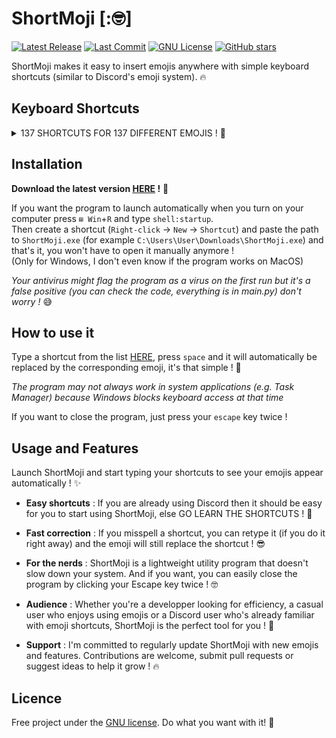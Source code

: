 # ShortMoji [:🤓]

[![Latest Release](https://img.shields.io/github/release/TooFuW/ShortMoji)](https://github.com/TooFuW/ShortMoji/releases)
[![Last Commit](https://img.shields.io/github/last-commit/TooFuW/ShortMoji)](https://github.com/TooFuW/ShortMoji/commits/main)
[![GNU License](https://img.shields.io/badge/License-GNU-blue.svg)](https://github.com/TooFuW/ShortMoji/blob/main/LICENSE)
[![GitHub stars](https://img.shields.io/github/stars/TooFuW/ShortMoji)](https://github.com/TooFuW/ShortMoji/stargazers)

ShortMoji makes it easy to insert emojis anywhere with simple keyboard shortcuts (similar to Discord's emoji system). 🔥

## Keyboard Shortcuts

<details>
<summary>137 SHORTCUTS FOR 137 DIFFERENT EMOJIS ! 🤪</summary>

| Shortcut | Émoji |
|-|-|
| `:gri ` | 😀 |
| `:smi ` | 😄 |
| `:la `  | 😆 |
| `:ro `  | 🤣 |
| `:sl `  | 🙂 |
| `:wi `  | 😉 |
| `:in `  | 😇 |
| `:sm `  | 😃 |
| `:gr `  | 😁 |
| `:sw `  | 😅 |
| `:jo `  | 😂 |
| `:up `  | 🙃 |
| `:bl `  | 😊 |
| `:3h `  | 🥰 |
| `:st `  | 🤩 |
| `:kis ` | 😗 |
| `:kisc `| 😚 |
| `:te `  | 🥲 |
| `:hea ` | 😍 |
| `:ki `  | 😘 |
| `:rel ` | ☺️ |
| `:kiss `| 😙 |
| `:yu `  | 😋 |
| `:stuw `| 😜 |
| `:stuc `| 😝 |
| `:stu ` | 😛 |
| `:za `  | 🤪 |
| `:mo `  | 🤑 |
| `:hu `  | 🤗 |
| `:sh `  | 🤫 |
| `:ha `  | 🤭 |
| `:th `  | 🤔 |
| `:zi `  | 🤐 |
| `:ner ` | 😐 |
| `:no `  | 😶 |
| `:smir `| 😏 |
| `:rol ` | 🙄 |
| `:fa `  | 😮‍💨 |
| `:ra `  | 🤨 |
| `:exp ` | 😑 |
| `:fac ` | 😶‍🌫️ |
| `:un `  | 😒 |
| `:grim `| 😬 |
| `:ly `  | 🤥 |
| `:re `  | 😌 |
| `:slee `| 😪 |
| `:sle ` | 😴 |
| `:pe `  | 😔 |
| `:dr `  | 🤤 |
| `:ma `  | 😷 |
| `:ba `  | 🤕 |
| `:vo `  | 🤮 |
| `:ho `  | 🥵 |
| `:wo `  | 🥴 |
| `:sp `  | 😵‍💫 |
| `:the ` | 🤒 |
| `:na `  | 🤢 |
| `:sn `  | 🤧 |
| `:co `  | 🥶 |
| `:di `  | 😵 |
| `:ex `  | 🤯 |
| `:cow ` | 🤠 |
| `:dis ` | 🥸 |
| `:pa `  | 🥳 |
| `:su `  | 😎 |
| `:ne `  | 🤓 |
| `:mon ` | 🧐 |
| `:con ` | 😕 |
| `:sli ` | 🙁 |
| `:op `  | 😮 |
| `:as `  | 😲 |
| `:pl `  | 🥺 |
| `:an `  | 😧 |
| `:col ` | 😰 |
| `:cr `  | 😢 |
| `:sc `  | 😱 |
| `:per ` | 😣 |
| `:swe ` | 😓 |
| `:ti `  | 😫 |
| `:wor ` | 😟 |
| `:fr `  | ☹️ |
| `:hus ` | 😯 |
| `:fl `  | 😳 |
| `:fro ` | 😦 |
| `:fe `  | 😨 |
| `:disr `| 😥 |
| `:so `  | 😭 |
| `:conf `| 😖 |
| `:disa `| 😞 |
| `:we `  | 😩 |
| `:ya `  | 🥱 |
| `:tr `  | 😤 |
| `:ang ` | 😠 |
| `:imps `| 😈 |
| `:sk `  | 💀 |
| `:po `  | 😡 |
| `:cu `  | 🤬 |
| `:im `  | 👿 |
| `:cro ` | ☠️ |
| `:poo ` | 💩 |
| `:og `  | 👹 |
| `:gh `  | 👻 |
| `:inv ` | 👾 |
| `:cl `  | 🤡 |
| `:gob ` | 👺 |
| `:al `  | 👽 |
| `:rob ` | 🤖 |
| `:cs `  | 😺 |
| `:cj `  | 😹 |
| `:csm ` | 😼 |
| `:csc ` | 🙀 |
| `:cp `  | 😾 |
| `:csmi `| 😸 |
| `:ch `  | 😻 |
| `:ck `  | 😽 |
| `:cc `  | 😿 |
| `:se `  | 🙈 |
| `:spe ` | 🙊 |
| `:hear `| 🙉 |
| `:he `  | ❤️ |
| `:tu `  | 👍 |
| `:pr `  | 🙏 |
| `:go `  | 🐐 |
| `:fi `  | 🔥 |
| `:moy ` | 🗿 |
| `:spa ` | ✨ |
</details>

## Installation
**Download the latest version [HERE](https://github.com/TooFuW/ShortMoji/releases/latest) !** 🤩

If you want the program to launch automatically when you turn on your computer press `⊞ Win`+`R` and type `shell:startup`.  
Then create a shortcut (`Right-click` -> `New` -> `Shortcut`) and paste the path to `ShortMoji.exe` (for example `C:\Users\User\Downloads\ShortMoji.exe`) and that's it, you won't have to open it manually anymore !  
(Only for Windows, I don't even know if the program works on MacOS)

*Your antivirus might flag the program as a virus on the first run but it's a false positive (you can check the code, everything is in main.py) don't worry !* 😅

## How to use it
Type a shortcut from the list [HERE](https://github.com/TooFuW/ShortMoji?tab=readme-ov-file#keyboard-shortcuts), press `space` and it will automatically be replaced by the corresponding emoji, it's that simple ! 🥳

*The program may not always work in system applications (e.g. Task Manager) because Windows blocks keyboard access at that time*

If you want to close the program, just press your `escape` key twice !

## Usage and Features
Launch ShortMoji and start typing your shortcuts to see your emojis appear automatically ! ✨

- **Easy shortcuts** : If you are already using Discord then it should be easy for you to start using ShortMoji, else GO LEARN THE SHORTCUTS ! 🗿

- **Fast correction** : If you misspell a shortcut, you can retype it (if you do it right away) and the emoji will still replace the shortcut ! 😎

- **For the nerds** : ShortMoji is a lightweight utility program that doesn't slow down your system. And if you want, you can easily close the program by clicking your Escape key twice ! 🤓

- **Audience** : Whether you're a developper looking for efficiency, a casual user who enjoys using emojis or a Discord user who's already familiar with emoji shortcuts, ShortMoji is the perfect tool for you ! 🤠

- **Support** : I'm committed to regularly update ShortMoji with new emojis and features. Contributions are welcome, submit pull requests or suggest ideas to help it grow ! 🔥

## Licence
Free project under the [GNU license](https://github.com/TooFuW/ShortMoji/blob/main/LICENSE). Do what you want with it! 🚀
